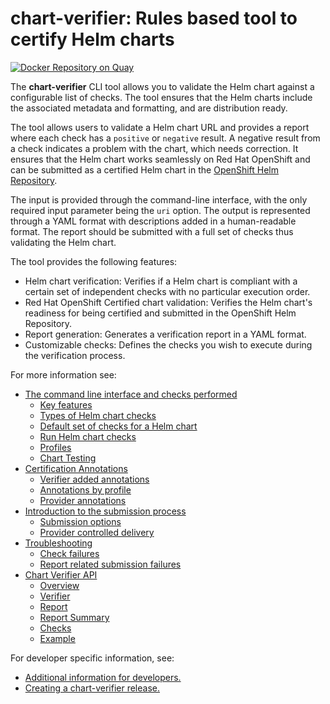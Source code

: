 # **chart-verifier**: Rules based tool to certify Helm charts

[![Docker Repository on Quay](https://quay.io/repository/redhat-certification/chart-verifier/status "Docker Repository on Quay")](https://quay.io/repository/redhat-certification/chart-verifier)

The **chart-verifier** CLI tool allows you to validate the Helm chart against a configurable list of checks. The tool ensures that the Helm charts include the associated metadata and formatting, and are distribution ready.

The tool allows users to validate a Helm chart URL and provides a report where each check has a `positive` or `negative` result. A negative result from a check indicates a problem with the chart, which needs correction. It ensures that the Helm chart works seamlessly on Red Hat OpenShift and can be submitted as a certified Helm chart in the [OpenShift Helm Repository](https://github.com/openshift-helm-charts).

The input is provided through the command-line interface, with the only required input parameter being the `uri` option. The output is represented through a YAML format with descriptions added in a human-readable format. The report should be submitted with a full set of checks thus validating the Helm chart.

The tool provides the following features:

-   Helm chart verification: Verifies if a Helm chart is compliant with a certain set of independent checks with no particular execution order.
-   Red Hat OpenShift Certified chart validation: Verifies the Helm chart's readiness for being certified and submitted in the OpenShift Helm Repository.    
-   Report generation: Generates a verification report in a YAML format.    
-   Customizable checks: Defines the checks you wish to execute during the verification process.

For more information see:

- [The command line interface and checks performed](docs/helm-chart-checks.md)
    - [Key features](docs/helm-chart-checks.md#key-features)
    - [Types of Helm chart checks](docs/helm-chart-checks.md#types-of-helm-chart-checks)
    - [Default set of checks for a Helm chart](docs/helm-chart-checks.md#default-set-of-checks-for-a-helm-chart)
    - [Run Helm chart checks](docs/helm-chart-checks.md#run-helm-chart-checks)
    - [Profiles](docs/helm-chart-checks.md#profiles)
    - [Chart Testing](docs/helm-chart-checks.md#chart-testing)
- [Certification Annotations](docs/helm-chart-annotations.md)
    - [Verifier added annotations](docs/helm-chart-annotations.md#verifier-added-annotations)
    - [Annotations by profile](docs/helm-chart-annotations.md#annotations-by-profile)
    - [Provider annotations](docs/helm-chart-annotations.md#provider-annotations)
- [Introduction to the submission process](docs/helm-chart-submission.md)
    - [Submission options](docs/helm-chart-submission.md#submission-options)
    - [Provider controlled delivery](docs/helm-chart-submission.md#provider-controlled-delivery)
- [Troubleshooting](docs/helm-chart-troubleshooting.md)
    - [Check failures](docs/helm-chart-troubleshooting.md#troubleshooting-check-failures)
    - [Report related submission failures](docs/helm-chart-troubleshooting.md#report-related-submission-failures)
- [Chart Verifier API](docs/helm-chart-api.md)
    - [Overview](docs/helm-chart-api.md#overview)
    - [Verifier](docs/helm-chart-api.md#verifier)
    - [Report](docs/helm-chart-api.md#report)
    - [Report Summary](docs/helm-chart-api.md#reportsummary)
    - [Checks](docs/helm-chart-api.md#checks)  
    - [Example](docs/helm-chart-api.md#example)
    

For developer specific information, see:

- [Additional information for developers.](docs/helm-chart-developer.md)
- [Creating a chart-verifier release.](docs/helm-chart-release.md)
